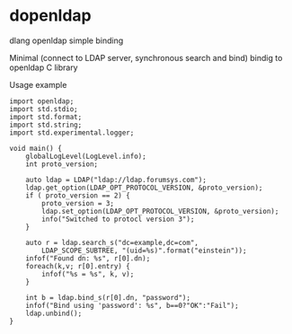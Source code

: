 # dopenldap
dlang openldap simple binding

Minimal (connect to LDAP server, synchronous search and bind) bindig to openldap C library

Usage example

```
import openldap;
import std.stdio;
import std.format;
import std.string;
import std.experimental.logger;

void main() {
    globalLogLevel(LogLevel.info);
    int proto_version;

    auto ldap = LDAP("ldap://ldap.forumsys.com");
    ldap.get_option(LDAP_OPT_PROTOCOL_VERSION, &proto_version);
    if ( proto_version == 2) {
        proto_version = 3;
        ldap.set_option(LDAP_OPT_PROTOCOL_VERSION, &proto_version);
        info("Switched to protocl version 3");
    }

    auto r = ldap.search_s("dc=example,dc=com",
        LDAP_SCOPE_SUBTREE, "(uid=%s)".format("einstein"));
    infof("Found dn: %s", r[0].dn);
    foreach(k,v; r[0].entry) {
        infof("%s = %s", k, v);
    }

    int b = ldap.bind_s(r[0].dn, "password");
    infof("Bind using 'password': %s", b==0?"OK":"Fail");
    ldap.unbind();
}
```
